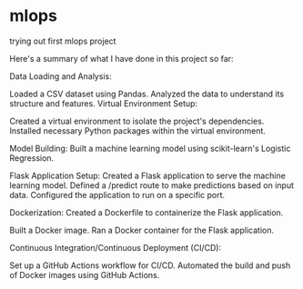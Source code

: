 # mlops
trying out first mlops project


Here's a summary of what I have done in this project so far:

Data Loading and Analysis:

Loaded a CSV dataset using Pandas.
Analyzed the data to understand its structure and features.
Virtual Environment Setup:

Created a virtual environment to isolate the  project's dependencies.
Installed necessary Python packages within the virtual environment.


Model Building:
Built a machine learning model using scikit-learn's Logistic Regression.

Flask Application Setup:
Created a Flask application to serve the machine learning model.
Defined a /predict route to make predictions based on input data.
Configured the application to run on a specific port.

Dockerization:
Created a Dockerfile to containerize the Flask application.

Built a Docker image.
Ran a Docker container for the Flask application.


Continuous Integration/Continuous Deployment (CI/CD):

Set up a GitHub Actions workflow for CI/CD.
Automated the build and push of Docker images using GitHub Actions.